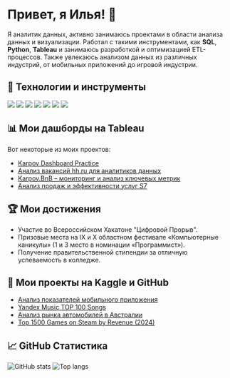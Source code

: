 # Привет, я Илья! 👋

Я аналитик данных, активно занимаюсь проектами в области анализа данных и визуализации. Работал с такими инструментами, как **SQL**, **Python**, **Tableau** и занимаюсь разработкой и оптимизацией ETL-процессов. Также увлекаюсь анализом данных из различных индустрий, от мобильных приложений до игровой индустрии.

## 🔧 Технологии и инструменты
<p align="left">
  <img src="https://img.shields.io/badge/-Python-333?style=flat-square&logo=python" />
  <img src="https://img.shields.io/badge/-SQL-333?style=flat-square&logo=postgresql" />
  <img src="https://img.shields.io/badge/-Tableau-333?style=flat-square&logo=tableau" />
  <img src="https://img.shields.io/badge/-Git-333?style=flat-square&logo=git" />
  <img src="https://img.shields.io/badge/-Bash-333?style=flat-square&logo=gnubash" />
  <img src="https://img.shields.io/badge/-Jupyter-333?style=flat-square&logo=jupyter" />
  <img src="https://img.shields.io/badge/-ClickHouse-333?style=flat-square&logo=clickhouse" />
</p>

## 📊 Мои дашборды на Tableau
Вот некоторые из моих проектов:
- [Karpov Dashboard Practice](https://public.tableau.com/app/profile/ilya.gerasimov7896/vizzes)
- [Анализ вакансий hh.ru для аналитиков данных](https://public.tableau.com/app/profile/ilya.gerasimov7896/vizzes)
- [Karpov.BnB – мониторинг и анализ ключевых метрик](https://public.tableau.com/app/profile/ilya.gerasimov7896/vizzes)
- [Анализ продаж и эффективности услуг S7](https://public.tableau.com/app/profile/ilya.gerasimov7896/vizzes)

## 🏆 Мои достижения
- Участие во Всероссийском Хакатоне "Цифровой Прорыв".
- Призовые места на IX и X областном фестивале «Компьютерные каникулы» (1 и 3 место в номинации «Программист»).
- Получение правительственной стипендии за отличную успеваемость в колледже.

## 🚀 Мои проекты на Kaggle и GitHub
- [Анализ показателей мобильного приложения](https://github.com/S2xc/game_analytics)
- [Yandex Music TOP 100 Songs](https://github.com/S2xc/Yandex-Music)
- [Анализ рынка автомобилей в Австралии](https://github.com/S2xc/Australia-Car-Market-Data)
- [Top 1500 Games on Steam by Revenue (2024)](https://github.com/S2xc/games-on-steam)

## 📈 GitHub Статистика
<p align="left">
  <img src="https://github-readme-stats.vercel.app/api?username=S2xc&show_icons=true&theme=radical" alt="GitHub stats">
  <img src="https://github-readme-stats.vercel.app/api/top-langs/?username=S2xc&layout=compact&theme=radical" alt="Top langs">
</p>
